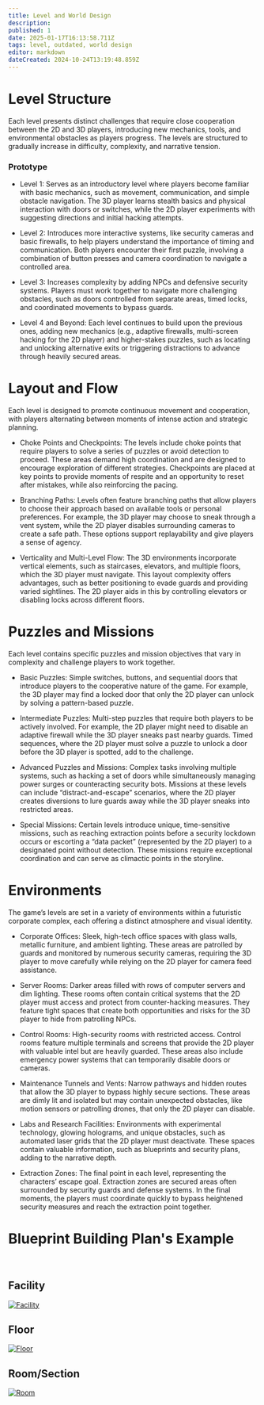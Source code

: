 ```yaml
---
title: Level and World Design
description: 
published: 1
date: 2025-01-17T16:13:58.711Z
tags: level, outdated, world design
editor: markdown
dateCreated: 2024-10-24T13:19:48.859Z
---
```


# Level Structure

Each level presents distinct challenges that require close cooperation between the 2D and 3D players, introducing new mechanics, tools, and environmental obstacles as players progress. The levels are structured to gradually increase in difficulty, complexity, and narrative tension.

### Prototype

- Level 1: Serves as an introductory level where players become familiar with basic mechanics, such as movement, communication, and simple obstacle navigation. The 3D player learns stealth basics and physical interaction with doors or switches, while the 2D player experiments with suggesting directions and initial hacking attempts.

- Level 2: Introduces more interactive systems, like security cameras and basic firewalls, to help players understand the importance of timing and communication. Both players encounter their first puzzle, involving a combination of button presses and camera coordination to navigate a controlled area.

- Level 3: Increases complexity by adding NPCs and defensive security systems. Players must work together to navigate more challenging obstacles, such as doors controlled from separate areas, timed locks, and coordinated movements to bypass guards.

- Level 4 and Beyond: Each level continues to build upon the previous ones, adding new mechanics (e.g., adaptive firewalls, multi-screen hacking for the 2D player) and higher-stakes puzzles, such as locating and unlocking alternative exits or triggering distractions to advance through heavily secured areas.

# Layout and Flow

Each level is designed to promote continuous movement and cooperation, with players alternating between moments of intense action and strategic planning.

- Choke Points and Checkpoints: The levels include choke points that require players to solve a series of puzzles or avoid detection to proceed. These areas demand high coordination and are designed to encourage exploration of different strategies. Checkpoints are placed at key points to provide moments of respite and an opportunity to reset after mistakes, while also reinforcing the pacing.

- Branching Paths: Levels often feature branching paths that allow players to choose their approach based on available tools or personal preferences. For example, the 3D player may choose to sneak through a vent system, while the 2D player disables surrounding cameras to create a safe path. These options support replayability and give players a sense of agency.

- Verticality and Multi-Level Flow: The 3D environments incorporate vertical elements, such as staircases, elevators, and multiple floors, which the 3D player must navigate. This layout complexity offers advantages, such as better positioning to evade guards and providing varied sightlines. The 2D player aids in this by controlling elevators or disabling locks across different floors.

# Puzzles and Missions

Each level contains specific puzzles and mission objectives that vary in complexity and challenge players to work together.

- Basic Puzzles: Simple switches, buttons, and sequential doors that introduce players to the cooperative nature of the game. For example, the 3D player may find a locked door that only the 2D player can unlock by solving a pattern-based puzzle.

- Intermediate Puzzles: Multi-step puzzles that require both players to be actively involved. For example, the 2D player might need to disable an adaptive firewall while the 3D player sneaks past nearby guards. Timed sequences, where the 2D player must solve a puzzle to unlock a door before the 3D player is spotted, add to the challenge.

- Advanced Puzzles and Missions: Complex tasks involving multiple systems, such as hacking a set of doors while simultaneously managing power surges or counteracting security bots. Missions at these levels can include “distract-and-escape” scenarios, where the 2D player creates diversions to lure guards away while the 3D player sneaks into restricted areas.

- Special Missions: Certain levels introduce unique, time-sensitive missions, such as reaching extraction points before a security lockdown occurs or escorting a “data packet” (represented by the 2D player) to a designated point without detection. These missions require exceptional coordination and can serve as climactic points in the storyline.

# Environments

The game’s levels are set in a variety of environments within a futuristic corporate complex, each offering a distinct atmosphere and visual identity.

- Corporate Offices: Sleek, high-tech office spaces with glass walls, metallic furniture, and ambient lighting. These areas are patrolled by guards and monitored by numerous security cameras, requiring the 3D player to move carefully while relying on the 2D player for camera feed assistance.

- Server Rooms: Darker areas filled with rows of computer servers and dim lighting. These rooms often contain critical systems that the 2D player must access and protect from counter-hacking measures. They feature tight spaces that create both opportunities and risks for the 3D player to hide from patrolling NPCs.

- Control Rooms: High-security rooms with restricted access. Control rooms feature multiple terminals and screens that provide the 2D player with valuable intel but are heavily guarded. These areas also include emergency power systems that can temporarily disable doors or cameras.

- Maintenance Tunnels and Vents: Narrow pathways and hidden routes that allow the 3D player to bypass highly secure sections. These areas are dimly lit and isolated but may contain unexpected obstacles, like motion sensors or patrolling drones, that only the 2D player can disable.

- Labs and Research Facilities: Environments with experimental technology, glowing holograms, and unique obstacles, such as automated laser grids that the 2D player must deactivate. These spaces contain valuable information, such as blueprints and security plans, adding to the narrative depth.

- Extraction Zones: The final point in each level, representing the characters’ escape goal. Extraction zones are secured areas often surrounded by security guards and defense systems. In the final moments, the players must coordinate quickly to bypass heightened security measures and reach the extraction point together.

# Blueprint Building Plan's Example
<br> 

## Facility

[![Facility](https://i.imgur.com/5YFd4sF.png "Facility")](https://imgur.com/a/Yd5mEHM)

## Floor

[![Floor](https://i.imgur.com/pYz9cIh.png "Floor")](https://imgur.com/a/Yd5mEHM)

## Room/Section

[![Room](https://i.imgur.com/JeLTvLB.png "Room/Section")](https://imgur.com/a/Yd5mEHM)
